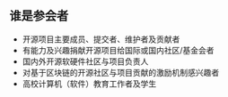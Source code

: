 ## 谁是参会者
* 开源项目主要成员、提交者、维护者及贡献者 
* 有能力及兴趣捐献开源项目给国际或国内社区/基金会者 
* 国内外开源软硬件社区与项目负责人
* 对基于区块链的开源社区与项目贡献的激励机制感兴趣者
* 高校计算机（软件）教育工作者及学生